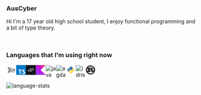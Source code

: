 ### AusCyber
Hi I'm a 17 year old high school student, I enjoy functional programming and a bit of type theory. 

<br />

### Languages that I'm using right now

<img align="left" alt="haskell" width="26px" src="https://raw.githubusercontent.com/github/explore/80688e429a7d4ef2fca1e82350fe8e3517d3494d/topics/haskell/haskell.png">
<img alight="left" alt="rust" width="26px" src="https://raw.githubusercontent.com/github/explore/80688e429a7d4ef2fca1e82350fe8e3517d3494d/topics/rust/rust.png">
<img align="left" alt="typescript" width="26px" src="https://raw.githubusercontent.com/github/explore/80688e429a7d4ef2fca1e82350fe8e3517d3494d/topics/typescript/typescript.png">
<img align="left" alt="purescript" width="26px" src="https://raw.githubusercontent.com/github/explore/549f36e938c7a2323fee1a465e812c7a69128979/topics/purescript/purescript.png">
<img align="left" alt="kotlin" width="26px" src="https://raw.githubusercontent.com/github/explore/80688e429a7d4ef2fca1e82350fe8e3517d3494d/topics/kotlin/kotlin.png" />
<img align="left" alt="java" width="28px" src="https://user-images.githubusercontent.com/12080502/228428250-b6a5bd0a-3b1b-4b4f-b76c-5e10142ef2e5.svg" />
<img align="left" alt="agda" width="26px" src="https://avatars.githubusercontent.com/u/410000?s=200&v=4"/>
<img align="left" alt="python" width="26px" src="https://raw.githubusercontent.com/github/explore/80688e429a7d4ef2fca1e82350fe8e3517d3494d/topics/python/python.png" />
<img align="left" alt="idris" width="26px" src="https://pbs.twimg.com/profile_images/838385415132413952/6UQFD8wV.jpg"/>


<br />
<br />
<img alight="left" alt="language-stats" src="https://github-readme-stats.vercel.app/api/top-langs/?username=auscyberman&layout=compact&theme=nord"/>
<br />



[twitter]: https://twitter.com/phoebeebridgers
[steam]: https://steamcommunity.com/id/AusCyber/
